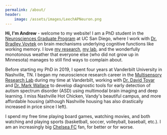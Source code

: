 ```yaml
---
permalink: /about/
header: 
    image: /assets/images/LeechAPNeuron.png
---
```

**Hi, I'm Andrew** - welcome to my website! I am a PhD student in the [Neurosciences Graduate Program](https://neurograd.ucsd.edu/) at UC San Diego, where I work with [Dr. Bradley Voytek](https://cogsci.ucsd.edu/people/faculty/bradley-voytek.html) on brain mechanisms underlying cognitive functions like working memory. I love [my research](), [my lab](https://voyteklab.com/), and the wonderfully monotonous weather that everyone else (who did not grow up in Minnesota) manages to still find ways to complain about.

Before starting my PhD in 2019, I spent four years at Vanderbilt University in Nashville, TN. I began my neuroscience research career in the [Multisensory Research Lab](https://vkc.vumc.org/multisensory/) during my time at Vanderbilt, working with [Dr. David Tovar](https://medschool.vanderbilt.edu/mstp/person/david-a-tovar/) and [Dr. Mark Wallace](https://medschool.vanderbilt.edu/brain-institute/person/mark-t-wallace-ph-d/) to develop diagnostic tools for early detection of autism spectrum disorder (ASD) using multimodal brain imaging and deep learning. I miss Nashville Hot Chicken, Vandy's beautiful campus, and more affordable housing (although Nashville housing has also drastically increased in price since I left). 

I spend my free time playing board games, watching movies, and both watching and playing sports (basketball, soccer, volleyball, baseball, etc.). I am an increasingly big [Chelsea FC](https://www.chelseafc.com/en) fan, for better or for worse.
